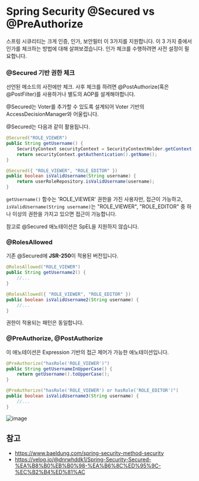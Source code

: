 # Spring Security @Secured vs @PreAuthorize

스프링 시큐리티는 크게 인증, 인가, 보안필터 이 3가지를 지원합니다. 이 3 가지 중에서 인가를 체크하는 방법에 대해 살펴보겠습니다. 인가 체크를 수행하려면 사전 설정이 필요합니다.

### @Secured 기반 권한 체크

선언된 메소드의 사전에만 체크. 사후 체크를 하려면 @PostAuthorize(혹은 @PostFilter)를 사용하거나 별도의 AOP를 설계해야합니다.

@Secured는 Voter를 추가할 수 있도록 설계되어 Voter 기반의 AccessDecisionManager와 어울립니다.

@Secured는 다음과 같이 활용됩니다.

```java
@Secured("ROLE_VIEWER")
public String getUsername() {
    SecurityContext securityContext = SecurityContextHolder.getContext();
    return securityContext.getAuthentication().getName();
}

@Secured({ "ROLE_VIEWER", "ROLE_EDITOR" })
public boolean isValidUsername(String username) {
    return userRoleRepository.isValidUsername(username);
}
```

`getUsername()` 함수는 'ROLE_VIEWER' 권한을 가진 사용자만, 접근이 가능하고, `isValidUsername(String username)`는 "ROLE_VIEWER", "ROLE_EDITOR" 중 하나 이상의 권한을 가지고 있으면 접근이 가능합니다.

참고로 @Secured 애노테이션은 SpEL을 지원하지 않습니다.

### @RolesAllowed

기존 @Secured에 **JSR-250**이 적용된 버전입니다.

```java
@RolesAllowed("ROLE_VIEWER")
public String getUsername2() {
    //...
}

@RolesAllowed({ "ROLE_VIEWER", "ROLE_EDITOR" })
public boolean isValidUsername2(String username) {
    //...
}
```

권한이 적용되는 패턴은 동일합니다.

### @PreAuthorize, @PostAuthorize

이 애노테이션은 Expression 기반의 접근 제어가 가능한 애노테이션입니다. 

```java
@PreAuthorize("hasRole('ROLE_VIEWER')")
public String getUsernameInUpperCase() {
    return getUsername().toUpperCase();
}
```



```java
@PreAuthorize("hasRole('ROLE_VIEWER') or hasRole('ROLE_EDITOR')")
public boolean isValidUsername3(String username) {
    //...
}
```





![image](https://github.com/wanniDev/TIL_collection/assets/81374655/5f93c0c8-140d-43f6-a281-ebb627ba2fd8)



## 참고

- https://www.baeldung.com/spring-security-method-security
- https://velog.io/@dnrwhddk1/Spring-Security-Secured-%EA%B8%B0%EB%B0%98-%EA%B6%8C%ED%95%9C-%EC%B2%B4%ED%81%AC